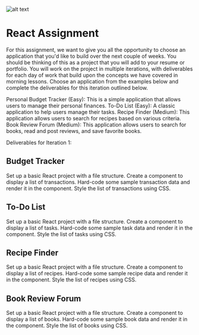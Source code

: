 ![alt text](https://imgur.com/OhjRCsj)


# React Assignment
For this assignment, we want to give you all the opportunity to choose an application that you'd like to build over the next couple of weeks. You should be thinking of this as a project that you will add to your resume or portfolio. You will work on the project in multiple iterations, with deliverables for each day of work that build upon the concepts we have covered in morning lessons. Choose an application from the examples below and complete the deliverables for this iteration outlined below.


Personal Budget Tracker (Easy): This is a simple application that allows users to manage their personal finances.
To-Do List (Easy): A classic application to help users manage their tasks.
Recipe Finder (Medium): This application allows users to search for recipes based on various criteria.
Book Review Forum (Medium): This application allows users to search for books, read and post reviews, and save favorite books.


Deliverables for Iteration 1:

## Budget Tracker
Set up a basic React project with a file structure.
Create a component to display a list of transactions.
Hard-code some sample transaction data and render it in the component.
Style the list of transactions using CSS.

## To-Do List
Set up a basic React project with a file structure.
Create a component to display a list of tasks.
Hard-code some sample task data and render it in the component.
Style the list of tasks using CSS.

## Recipe Finder
Set up a basic React project with a file structure.
Create a component to display a list of recipes.
Hard-code some sample recipe data and render it in the component.
Style the list of recipes using CSS.

## Book Review Forum
Set up a basic React project with a file structure.
Create a component to display a list of books.
Hard-code some sample book data and render it in the component.
Style the list of books using CSS.
